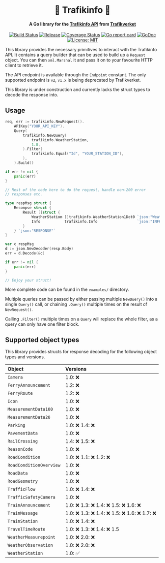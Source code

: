 <h1 align="center">
🚦 Trafikinfo 🦺
</h1>
<h4 align="center">A Go library for the <a href="https://api.trafikinfo.trafikverket.se/">Trafikinfo API</a> from <a href="https://www.trafikverket.se/">Trafikverket</a></h4>
<p align="center">
    <a href="https://github.com/daenney/trafikinfo/actions/workflows/ci.yml"><img src="https://github.com/daenney/trafikinfo/actions/workflows/ci.yml/badge.svg" alt="Build Status"></a>
	<a href="https://github.com/daenney/trafikinfo/releases"><img src="https://img.shields.io/github/release/daenney/trafikinfo.svg" alt="Release"></a>
    <a href="https://codecov.io/gh/daenney/trafikinfo"><img src="https://codecov.io/gh/daenney/trafikinfo/branch/main/graph/badge.svg" alt="Coverage Status"></a>
    <a href="https://goreportcard.com/report/code.dny.dev/trafikinfo"><img src="https://goreportcard.com/badge/code.dny.dev/trafikinfo" alt="Go report card"></a>
    <a href="https://pkg.go.dev/code.dny.dev/trafikinfo"><img src="https://pkg.go.dev/badge/code.dny.dev/trafikinfo.svg" alt="GoDoc"></a>
    <a href="LICENSE"><img src="https://img.shields.io/github/license/daenney/trafikinfo" alt="License: MIT"></a>
</p>

This library provides the necessary primitives to interact with the
Trafikinfo API. It contains a query builder that can be used to build up a
`Request` object. You can then `xml.Marshal` it and pass it on to your
favourite HTTP client to retrieve it.

The API endpoint is available through the `Endpoint` constant. The only
supported endpoint is `v2`, `v1.x` is being deprecated by Trafikverket.

This library is under construction and currently lacks the struct types to
decode the response into.

## Usage

```go
req, err := trafikinfo.NewRequest().
	APIKey("YOUR_API_KEY").
	Query(
		trafikinfo.NewQuery(
			trafikinfo.WeatherStation,
			1.0,
		).Filter(
			trafikinfo.Equal("Id", "YOUR_STATION_ID"),
		),
	).Build()

if err != nil {
	panic(err)
}

// Rest of the code here to do the request, handle non-200 error
// responses etc.

type respMsg struct {
	Resonpse struct {
		Result []struct {
			WeatherStation []trafikinfo.WeatherStation1Dot0 `json:"WeatherStation"`
			Info           trafikinfo.Info                  `json:"INFO"`
		}
	} `json:"RESPONSE"`
}

var c respMsg
d := json.NewDecoder(resp.Body)
err = d.Decode(&c)

if err != nil {
	panic(err)
}

// Enjoy your struct!
```

More complete code can be found in the `examples/` directory.

Multiple queries can be passed by either passing multiple `NewQuery()` into a
single `Query()` call, or chaining `.Query()` multiple times on the result of
`NewRequest()`.

Calling `.Filter()` multiple times on a `Query` will replace the whole filter,
as a query can only have one filter block.

## Supported object types

This library provides structs for response decoding for the following object
types and versions.

| Object | Versions |
:-- | :-----------
`Camera` | 1.0: ❌
`FerryAnnouncement` | 1.2: ❌
`FerryRoute` | 1.2: ❌
`Icon` | 1.0: ❌
`MeasurementData100` | 1.0: ❌
`MeasurementData20` | 1.0: ❌
`Parking` | 1.0: ❌ 1.4: ❌
`PavementData` | 1.0: ❌
`RailCrossing` | 1.4: ❌ 1.5: ❌
`ReasonCode` | 1.0: ❌
`RoadCondition` | 1.0: ❌ 1.1: ❌ 1.2: ❌
`RoadConditionOverview` | 1.0: ❌
`RoadData` | 1.0: ❌
`RoadGeometry` | 1.0: ❌
`TrafficFlow` | 1.0: ❌ 1.4: ❌
`TrafficSafetyCamera` | 1.0: ❌
`TrainAnnouncement` | 1.0: ❌ 1.3: ❌ 1.4: ❌ 1.5: ❌ 1.6: ❌
`TrainMessage` | 1.0: ❌ 1.3: ❌ 1.4: ❌ 1.5: ❌ 1.6: ❌ 1.7: ❌
`TrainStation` | 1.0: ❌ 1.4: ❌
`TravelTimeRoute` | 1.0: ❌ 1.3: ❌ 1.4: ❌ 1.5
`WeatherMeasurepoint` | 1.0: ❌ 2.0: ❌
`WeatherObservation` | 1.0: ❌ 2.0: ❌
`WeatherStation` | 1.0: ✅

